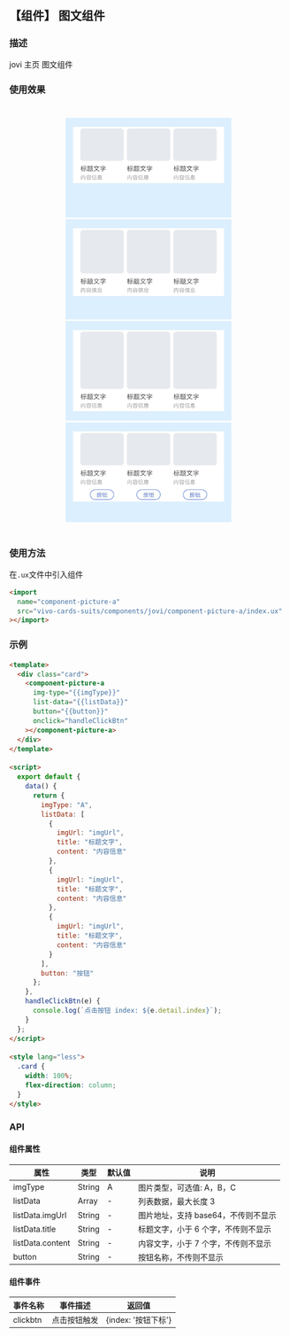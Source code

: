 ## 【组件】 图文组件

### 描述

jovi 主页 图文组件

### 使用效果

<div style="text-align: center;margin: 40px;">
  <img src="../../assets/jovi-picture-a-1.jpg" style="width:300px" alt="jovi-picture-a-1"/>
  <img src="../../assets/jovi-picture-a-2.jpg" style="width:300px" alt="jovi-picture-a-2"/>
  <img src="../../assets/jovi-picture-a-3.jpg" style="width:300px" alt="jovi-picture-a-3"/>
  <img src="../../assets/jovi-picture-a-4.jpg" style="width:300px" alt="jovi-picture-a-4"/>
</div>

### 使用方法

在`.ux`文件中引入组件

```html
<import
  name="component-picture-a"
  src="vivo-cards-suits/components/jovi/component-picture-a/index.ux"
></import>
```

### 示例

```html
<template>
  <div class="card">
    <component-picture-a
      img-type="{{imgType}}"
      list-data="{{listData}}"
      button="{{button}}"
      onclick="handleClickBtn"
    ></component-picture-a>
  </div>
</template>

<script>
  export default {
    data() {
      return {
        imgType: "A",
        listData: [
          {
            imgUrl: "imgUrl",
            title: "标题文字",
            content: "内容信息"
          },
          {
            imgUrl: "imgUrl",
            title: "标题文字",
            content: "内容信息"
          },
          {
            imgUrl: "imgUrl",
            title: "标题文字",
            content: "内容信息"
          }
        ],
        button: "按钮"
      };
    },
    handleClickBtn(e) {
      console.log(`点击按钮 index: ${e.detail.index}`);
    }
  };
</script>

<style lang="less">
  .card {
    width: 100%;
    flex-direction: column;
  }
</style>
```

### API

#### 组件属性

| 属性             | 类型   | 默认值 | 说明                                |
| ---------------- | ------ | ------ | ----------------------------------- |
| imgType          | String | A      | 图片类型，可选值: A，B，C           |
| listData         | Array  | -      | 列表数据，最大长度 3                |
| listData.imgUrl  | String | -      | 图片地址，支持 base64，不传则不显示 |
| listData.title   | String | -      | 标题文字，小于 6 个字，不传则不显示 |
| listData.content | String | -      | 内容文字，小于 7 个字，不传则不显示 |
| button           | String | -      | 按钮名称，不传则不显示              |

#### 组件事件

| 事件名称 | 事件描述     | 返回值              |
| -------- | ------------ | ------------------- |
| clickbtn | 点击按钮触发 | {index: '按钮下标'} |
